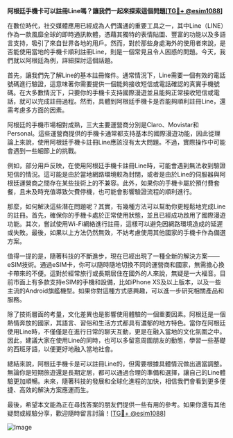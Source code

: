 **阿根廷手機卡可以註冊Line嗎？讓我們一起來探索這個問題[[TG💪+ @esim1088](https://t.me/s/esim1088)]**

在數位時代，社交媒體應用已經成為人們溝通的重要工具之一，其中Line（LINE）作為一款風靡全球的即時通訊軟體，憑藉其獨特的表情貼圖、豐富的功能以及多語言支持，吸引了來自世界各地的用戶。然而，對於那些身處海外的使用者來說，是否能使用當地的手機卡順利註冊Line，則是一個常見且令人困惑的問題。今天，我們就以阿根廷為例，詳細探討這個話題。

首先，讓我們先了解Line的基本註冊條件。通常情況下，Line需要一個有效的電話號碼進行驗證，這意味著你需要提供一個能夠接收短信或電話確認的真實手機號碼。在大多數情況下，只要你的手機卡支持國際漫遊並且能夠正常接收短信或電話，就可以完成註冊過程。然而，具體到阿根廷手機卡是否能夠順利註冊Line，還需考慮多方面的因素。

阿根廷的手機市場相對成熟，三大主要運營商分別是Claro、Movistar和Personal。這些運營商提供的手機卡通常都支持基本的國際漫遊功能，因此從理論上來說，使用阿根廷手機卡註冊Line應該沒有太大問題。不過，實際操作中可能會遇到一些細節上的挑戰。

例如，部分用戶反映，在使用阿根廷手機卡註冊Line時，可能會遇到無法收到驗證短信的情況。這可能是由於當地網路環境較為封閉，或者是由於Line的伺服器與阿根廷運營商之間存在某些技術上的不兼容。此外，如果你的手機卡屬於預付費套餐，且未及時充值導致欠費停機，也可能會影響驗證流程的順利進行。

那麼，如何解決這些潛在問題呢？其實，有幾種方法可以幫助你更輕鬆地完成Line的註冊。首先，確保你的手機卡處於正常使用狀態，並且已經成功啟用了國際漫遊功能。其次，嘗試使用Wi-Fi網絡進行註冊，這樣可以避免因網路環境造成的延遲或失敗。最後，如果以上方法仍然無效，不妨考慮使用其他國家的手機卡作為備選方案。

值得一提的是，隨著科技的不斷進步，現在已經出現了一種全新的解決方案——eSIM技術。通過eSIM卡，你可以隨時隨地切換不同的運營商和國家，無需擔心換卡帶來的不便。這對於經常旅行或長期居住在國外的人來說，無疑是一大福音。目前市面上有多款支持eSIM的手機和設備，比如iPhone XS及以上版本，以及一些主流的Android旗艦機型。如果你對這種方式感興趣，可以進一步研究相關產品和服務。

除了技術層面的考量，文化差異也是影響使用體驗的一個重要因素。阿根廷是一個熱情奔放的國家，其語言、習俗和生活方式都具有濃郁的地方特色。當你在阿根廷使用Line時，不僅僅是在進行日常的聊天互動，更是在融入當地的文化氛圍之中。因此，建議大家在使用Line的同時，也可以多留意周圍朋友的動態，學習一些基礎的西班牙語，以便更好地融入當地社會。

總結來說，阿根廷手機卡是可以註冊Line的，但需要根據具體情況做出適當調整。無論你是短期旅遊還是長期定居，都可以通過合理的準備和選擇，讓自己的Line體驗更加順暢。未來，隨著科技的發展和全球化進程的加快，相信我們會看到更多便捷、高效的解決方案應運而生。

最後，希望本文能為正在尋找答案的朋友們提供一些有用的參考。如果你還有其他疑問或經驗分享，歡迎隨時留言討論！[[TG💪+ @esim1088](https://t.me/s/esim1088)] 

![Image](https://i.postimg.cc/4NQfJmqS/Snipaste-2025-05-13-00-14-12.png)